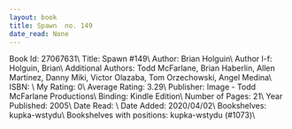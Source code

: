```yaml
---
layout: book
title: Spawn  no. 149
date_read: None
---
```


Book Id: 27067631\ 
Title: Spawn #149\ 
Author: Brian Holguin\ 
Author l-f: Holguin, Brian\ 
Additional Authors: Todd McFarlane, Brian Haberlin, Allen Martinez, Danny Miki, Victor Olazaba, Tom Orzechowski, Angel  Medina\ 
ISBN: \ 
My Rating: 0\ 
Average Rating: 3.29\ 
Publisher: Image - Todd McFarlane Productions\ 
Binding: Kindle Edition\ 
Number of Pages: 21\ 
Year Published: 2005\ 
Date Read: \ 
Date Added: 2020/04/02\ 
Bookshelves: kupka-wstydu\ 
Bookshelves with positions: kupka-wstydu (#1073)\ 


